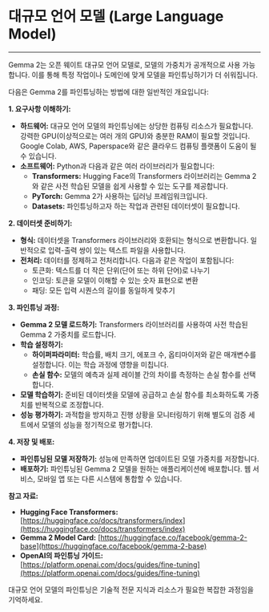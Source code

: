 # 대규모 언어 모델 (Large Language Model)

---
Gemma 2는 오픈 웨이트 대규모 언어 모델로, 모델의 가중치가 공개적으로 사용 가능합니다. 이를 통해 특정 작업이나 도메인에 맞게 모델을 파인튜닝하기가 더 쉬워집니다.

다음은 Gemma 2를 파인튜닝하는 방법에 대한 일반적인 개요입니다:

**1. 요구사항 이해하기:**

* **하드웨어:** 대규모 언어 모델의 파인튜닝에는 상당한 컴퓨팅 리소스가 필요합니다. 강력한 GPU(이상적으로는 여러 개의 GPU)와 충분한 RAM이 필요할 것입니다. Google Colab, AWS, Paperspace와 같은 클라우드 컴퓨팅 플랫폼이 도움이 될 수 있습니다.
* **소프트웨어:** Python과 다음과 같은 여러 라이브러리가 필요합니다:
    * **Transformers:** Hugging Face의 Transformers 라이브러리는 Gemma 2와 같은 사전 학습된 모델을 쉽게 사용할 수 있는 도구를 제공합니다.
    * **PyTorch:** Gemma 2가 사용하는 딥러닝 프레임워크입니다.
    * **Datasets:** 파인튜닝하고자 하는 작업과 관련된 데이터셋이 필요합니다.

**2. 데이터셋 준비하기:**

* **형식:** 데이터셋을 Transformers 라이브러리와 호환되는 형식으로 변환합니다. 일반적으로 입력-출력 쌍이 있는 텍스트 파일을 사용합니다.
* **전처리:** 데이터를 정제하고 전처리합니다. 다음과 같은 작업이 포함됩니다:
    * 토큰화: 텍스트를 더 작은 단위(단어 또는 하위 단어)로 나누기
    * 인코딩: 토큰을 모델이 이해할 수 있는 숫자 표현으로 변환
    * 패딩: 모든 입력 시퀀스의 길이를 동일하게 맞추기

**3. 파인튜닝 과정:**

* **Gemma 2 모델 로드하기:** Transformers 라이브러리를 사용하여 사전 학습된 Gemma 2 가중치를 로드합니다.
* **학습 설정하기:**
    * **하이퍼파라미터:** 학습률, 배치 크기, 에포크 수, 옵티마이저와 같은 매개변수를 설정합니다. 이는 학습 과정에 영향을 미칩니다.
    * **손실 함수:** 모델의 예측과 실제 레이블 간의 차이를 측정하는 손실 함수를 선택합니다.
* **모델 학습하기:** 준비된 데이터셋을 모델에 공급하고 손실 함수를 최소화하도록 가중치를 반복적으로 조정합니다.
* **성능 평가하기:** 과적합을 방지하고 진행 상황을 모니터링하기 위해 별도의 검증 세트에서 모델의 성능을 정기적으로 평가합니다.

**4. 저장 및 배포:**

* **파인튜닝된 모델 저장하기:** 성능에 만족하면 업데이트된 모델 가중치를 저장합니다.
* **배포하기:** 파인튜닝된 Gemma 2 모델을 원하는 애플리케이션에 배포합니다. 웹 서비스, 모바일 앱 또는 다른 시스템에 통합할 수 있습니다.

**참고 자료:**

* **Hugging Face Transformers:** [https://huggingface.co/docs/transformers/index](https://huggingface.co/docs/transformers/index)
* **Gemma 2 Model Card:** [https://huggingface.co/facebook/gemma-2-base](https://huggingface.co/facebook/gemma-2-base)
* **OpenAI의 파인튜닝 가이드:** [https://platform.openai.com/docs/guides/fine-tuning](https://platform.openai.com/docs/guides/fine-tuning)

대규모 언어 모델의 파인튜닝은 기술적 전문 지식과 리소스가 필요한 복잡한 과정임을 기억하세요.
